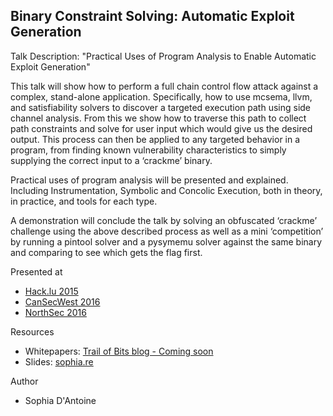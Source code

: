 ## Binary Constraint Solving: Automatic Exploit Generation

Talk Description:
"Practical Uses of Program Analysis to Enable Automatic Exploit Generation"

This talk will show how to perform a full chain control flow attack against a complex, stand-alone application. Specifically, how to use mcsema, llvm, and satisfiability solvers to discover a targeted execution path using side channel analysis. From this we show how to traverse this path to collect path constraints and solve for user input which would give us the desired output. This process can then be applied to any targeted behavior in a program, from finding known vulnerability characteristics to simply supplying the correct input to a ‘crackme’ binary.

Practical uses of program analysis will be presented and explained. Including Instrumentation, Symbolic and Concolic Execution, both in theory, in practice, and tools for each type.

A demonstration will conclude the talk by solving an obfuscated ‘crackme’ challenge using the above described process as well as a mini ‘competition’ by running a pintool solver and a pysymemu solver against the same binary and comparing to see which gets the flag first.

Presented at

* [Hack.lu 2015](http://2015.hack.lu/talks/#binary-constraint-solving-with-llvm)
* [CanSecWest 2016](https://cansecwest.com/pastevents.html)
* [NorthSec 2016](https://www.nsec.io/2016/01/practical-uses-of-program-analysis-automatic-exploit-generation/)

Resources

* Whitepapers: [Trail of Bits blog - Coming soon]()
* Slides: [sophia.re](http://www.sophia.re/AEG/index.html)

Author
* Sophia D'Antoine
